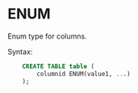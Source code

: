 # ENUM

Enum type for columns.

Syntax:
```sql
    CREATE TABLE table (
        columnid ENUM(value1, ...)
    );
```

 